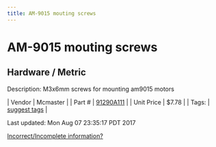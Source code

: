 ```yaml
---
title: AM-9015 mouting screws
---
```


# AM-9015 mouting screws
## Hardware / Metric
Description: 	M3x6mm screws for mounting am9015 motors 

| Vendor | Mcmaster | 
| Part # | [91290A111](https://www.mcmaster.com/#91290A111) | 
| Unit Price | $7.78 | 
| Tags: | [suggest tags](https://docs.google.com/forms/d/e/1FAIpQLSeWyY8v3RgOty-MyWmh9U0iivNYN_molChYyS-0U-o-kOAv_g/viewform) | 

Last updated: Mon Aug 07 23:35:17 PDT 2017

 [Incorrect/Incomplete information?](https://docs.google.com/forms/d/e/1FAIpQLSeWyY8v3RgOty-MyWmh9U0iivNYN_molChYyS-0U-o-kOAv_g/viewform)